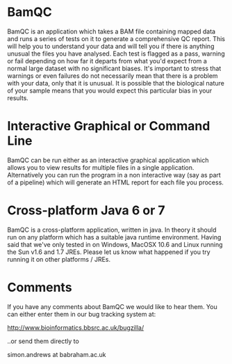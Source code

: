 BamQC
=====

BamQC is an application which takes a BAM file containing mapped
data and runs a series of tests on it to generate a comprehensive 
QC report.  This will help you to understand your data and will 
tell you if there is anything unusual the files you have analysed.
Each test is flagged as a pass, warning or fail depending on how 
far it departs from what you'd expect from a normal large dataset
with no significant biases.  It's important to stress that warnings 
or even failures do not necessarily mean that there is a problem 
with your data, only that it is unusual.  It is possible that the 
biological nature of your sample means that you would expect this 
particular bias in your results.

Interactive Graphical or Command Line
=====

BamQC can be run either as an interactive graphical application 
which allows you to view results for multiple files in a single
application.  Alternatively you can run the program in a non
interactive way (say as part of a pipeline) which will generate
an HTML report for each file you process.

Cross-platform Java 6 or 7
=====

BamQC is a cross-platform application, written in java.  In theory it
should run on any platform which has a suitable java runtime environment.
Having said that we've only tested in on Windows, MacOSX 10.6 and Linux
running the Sun v1.6 and 1.7 JREs.  Please let us know what happened if
you try running it on other platforms / JREs.

Comments
=====

If you have any comments about BamQC we would like to hear them.  You
can either enter them in our bug tracking system at:

http://www.bioinformatics.bbsrc.ac.uk/bugzilla/

..or send them directly to 

simon.andrews at babraham.ac.uk
